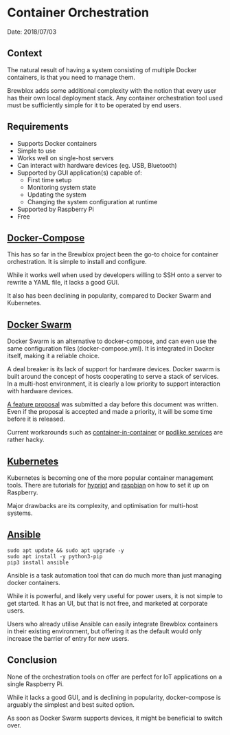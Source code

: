 # Container Orchestration

Date: 2018/07/03

## Context

The natural result of having a system consisting of multiple Docker containers, is that you need to manage them.

Brewblox adds some additional complexity with the notion that every user has their own local deployment stack.
Any container orchestration tool used must be sufficiently simple for it to be operated by end users.

## Requirements
 
* Supports Docker containers
* Simple to use
* Works well on single-host servers
* Can interact with hardware devices (eg. USB, Bluetooth)
* Supported by GUI application(s) capable of:
    * First time setup
    * Monitoring system state
    * Updating the system
    * Changing the system configuration at runtime
* Supported by Raspberry Pi
* Free


## [Docker-Compose][docker-compose]

This has so far in the Brewblox project been the go-to choice for container orchestration. It is simple to install and configure.

While it works well when used by developers willing to SSH onto a server to rewrite a YAML file, it lacks a good GUI.

It also has been declining in popularity, compared to Docker Swarm and Kubernetes.


## [Docker Swarm][docker-swarm]

Docker Swarm is an alternative to docker-compose, and can even use the same configuration files (docker-compose.yml). It is integrated in Docker itself, making it a reliable choice.

A deal breaker is its lack of support for hardware devices. Docker swarm is built around the concept of hosts cooperating to serve a stack of services. In a multi-host environment, it is clearly a low priority to support interaction with hardware devices.

[A feature proposal][swarm-device-proposal] was submitted a day before this document was written. Even if the proposal is accepted and made a priority, it will be some time before it is released.

Current workarounds such as [container-in-container][device-workaround-1] or [podlike services][podlike] are rather hacky.


## [Kubernetes][kubernetes]

Kubernetes is becoming one of the more popular container management tools. There are tutorials for [hypriot][hypriot-kubernetes-tutorial] and [raspbian][raspbian-kubernetes-cluster] on how to set it up on Raspberry.

Major drawbacks are its complexity, and optimisation for multi-host systems.


## [Ansible][ansible]

```
sudo apt update && sudo apt upgrade -y
sudo apt install -y python3-pip
pip3 install ansible
```

Ansible is a task automation tool that can do much more than just managing docker containers.

While it is powerful, and likely very useful for power users, it is not simple to get started. It has an UI, but that is not free, and marketed at corporate users.

Users who already utilise Ansible can easily integrate Brewblox containers in their existing environment, but offering it as the default would only increase the barrier of entry for new users.


## Conclusion

None of the orchestration tools on offer are perfect for IoT applications on a single Raspberry Pi.

While it lacks a good GUI, and is declining in popularity, docker-compose is arguably the simplest and best suited option. 

As soon as Docker Swarm supports devices, it might be beneficial to switch over.




[device-workaround-1]: https://github.com/docker/swarmkit/issues/1244#issuecomment-394343097
[device-workaround-2]: https://github.com/docker/swarmkit/issues/1244#issuecomment-285935430
[podlike]: https://blog.viktoradam.net/2018/05/14/podlike/
[swarm-device-proposal]: https://github.com/docker/swarmkit/issues/2682
[kubernetes]: https://kubernetes.io/
[hypriot-kubernetes-tutorial]: https://blog.hypriot.com/post/setup-kubernetes-raspberry-pi-cluster/
[raspbian-kubernetes-cluster]: https://kubecloud.io/setup-a-kubernetes-1-9-0-raspberry-pi-cluster-on-raspbian-using-kubeadm-f8b3b85bc2d1
[docker-compose]: https://docs.docker.com/compose/
[docker-swarm]: https://docs.docker.com/engine/swarm/
[ansible]: https://www.ansible.com/overview/how-ansible-works